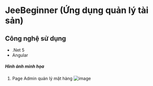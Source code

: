 # JeeBeginner (Ứng dụng quản lý tài sản)
## Công nghệ sử dụng
 - .Net 5
 - Angular

##### Hình ảnh minh họa

1. Page Admin quản lý mặt hàng
  ![image](https://github.com/user-attachments/assets/e467cf22-9077-433f-9513-f95e030fd977)
